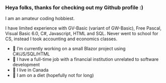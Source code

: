 ### Heya folks, thanks for checking out my Github profile :)

I am an amateur coding hobbiest.

I have limited experience with GV-Basic (variant of GW-Basic), Free Pascal, Visual Basic 6.0, C#, Javascript, HTML and SQL. Never went to school for CS, instead I took accounting and economics classes.

- 📝 I’m currently working on a small Blazor project using C#/JS/SQL/HTML
- 💼 I have a full-time job with a financial institution unrelated to software development
- 🏡 I live in Canada
- 🍕 I am on a diet (hopefully not for long)

<!--
**wendading/wendading** is a ✨ _special_ ✨ repository because its `README.md` (this file) appears on your GitHub profile.

Here are some ideas to get you started:

- 🔭 I’m currently working on ...
- 🌱 I’m currently learning ...
- 👯 I’m looking to collaborate on ...
- 🤔 I’m looking for help with ...
- 💬 Ask me about ...
- 📫 How to reach me: ...
- 😄 Pronouns: ...
- ⚡ Fun fact: ...
-->
